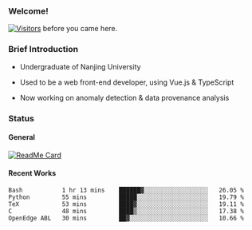### Welcome!

[![Visitors](https://visitor-badge.laobi.icu/badge?page_id=HermitSun.HermitSun)]() before you came here.

### Brief Introduction

- Undergraduate of Nanjing University

- Used to be a web front-end developer, using Vue.js & TypeScript

- Now working on anomaly detection & data provenance analysis

### Status

#### General

[![ReadMe Card](https://github-readme-stats.hermitsun.vercel.app/api?username=HermitSun&count_private=true&show_icons=true)]()

#### Recent Works

<!--START_SECTION:waka-->
```text
Bash           1 hr 13 mins    ██████▓░░░░░░░░░░░░░░░░░░   26.05 % 
Python         55 mins         █████░░░░░░░░░░░░░░░░░░░░   19.79 % 
TeX            53 mins         ████▓░░░░░░░░░░░░░░░░░░░░   19.11 % 
C              48 mins         ████▒░░░░░░░░░░░░░░░░░░░░   17.38 % 
OpenEdge ABL   30 mins         ██▓░░░░░░░░░░░░░░░░░░░░░░   10.66 % 
```
<!--END_SECTION:waka-->
